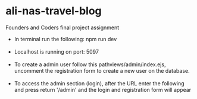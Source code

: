 # ali-nas-travel-blog
Founders and Coders final project assignment


- In terminal run the following: npm run dev
<br> <br>
- Localhost is running on port: 5097
<br> <br>
- To create a admin user follow this pathviews/admin/index.ejs, uncomment the registration form to create a new user on the database.
<br> <br>
- To access the admin section (login), after the URL enter the following and press return '/admin' and the login and registration form will appear 
<br> <br>
